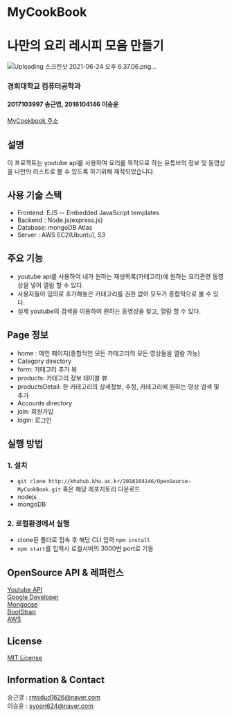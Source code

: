 # MyCookBook

# 나만의 요리 레시피 모음 만들기

![Uploading 스크린샷 2021-06-24 오후 6.37.06.png…]()

### 경희대학교 컴퓨터공학과 
#### 2017103997 송근영, 2016104146 이승윤

[MyCookbook 주소](https://2016104146.oss-2021.tk:23023/)<br>

## 설명
이 프로젝트는 youtube api를 사용하여 요리를 목적으로 하는 유튜브의 정보 및 동영상을 나만의 리스트로 볼 수 있도록 하기위해 제작되었습니다.

## 사용 기술 스택
- Frontend: EJS -- Embedded JavaScript templates
- Backend : Node.js(express.js)
- Database: mongoDB Atlas
- Server : AWS EC2(Ubuntu), S3

## 주요 기능
- youtube api를 사용하여 내가 원하는 재생목록(카테고리)에 원하는 요리관련 동영상을 넣어 열람 할 수 있다.
- 사용자들이 임의로 추가해놓은 카테고리를 권한 없이 모두가 종합적으로 볼 수 있다.
- 실제 youtube의 검색을 이용하여 원하는 동영상을 찾고, 열람 할 수 있다.

## Page 정보
- home : 메인 페이지(종합적인 모든 카테고리의 모든 영상들을 열람 가능)
- Category directory
- form: 카테고리 추가 뷰
- products: 카테고리 정보 테이블 뷰
- productsDetail: 한 카테고리의 상세정보, 수정, 카테고리에 원하는 영상 검색 및 추가
- Accounts directory
- join: 회원가입
- login: 로그인

## 실행 방법
### 1. 설치
- `git clone http://khuhub.khu.ac.kr/2016104146/OpenSource-MyCookBook.git` 혹은 해당 레포지토리 다운로드
- nodejs
- mongoDB

### 2. 로컬환경에서 실행
- clone된 폴더로 접속 후 해당 CLI 입력
`npm install`
- `npm start`를 입력시 로컬서버의 3000번 port로 기동

## OpenSource API & 레퍼런스
[Youtube API](https://developers.google.com/youtube/v3/getting-started?hl=ko) <br>
[Google Developer](https://developers.google.com/people)  <br>
[Mongoose](https://mongoosejs.com/) <br>
[BootStrap](https://getbootstrap.com/) <br>
[AWS](https://aws.amazon.com/ko/sdk-for-node-js/) <br>

## License
[MIT License](http://khuhub.khu.ac.kr/2016104146/OpenSource-MyCookBook/blob/master/LICENSE)<br>

## Information & Contact
송근영 : rmsdud1626@naver.com<br>
이승윤 : syoon624@naver.com
